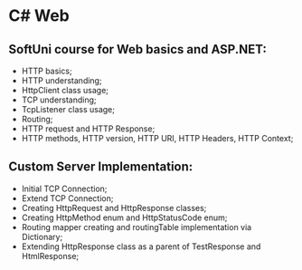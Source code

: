 # C# Web
## SoftUni course for Web basics and ASP.NET:

- HTTP basics;
- HTTP understanding;
- HttpClient class usage;
- TCP understanding;
- TcpListener class usage;
- Routing;
- HTTP request and HTTP Response;
- HTTP methods, HTTP version, HTTP URI, HTTP Headers, HTTP Context;


## Custom Server Implementation:
- Initial TCP Connection;
- Extend TCP Connection;
- Creating HttpRequest and HttpResponse classes;
- Creating HttpMethod enum and HttpStatusCode enum;
- Routing mapper creating and routingTable implementation via Dictionary;
- Extending HttpResponse class as a parent of TestResponse and HtmlResponse;
